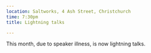 ```yaml
---
location: Saltworks, 4 Ash Street, Christchurch
time: 7:30pm
title: Lightning talks

---
```


This month, due to speaker illness, is now lightning talks.
